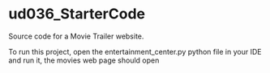# ud036_StarterCode
Source code for a Movie Trailer website.

To run this project, open the entertainment_center.py python file in your IDE and run it, the movies web page
should open